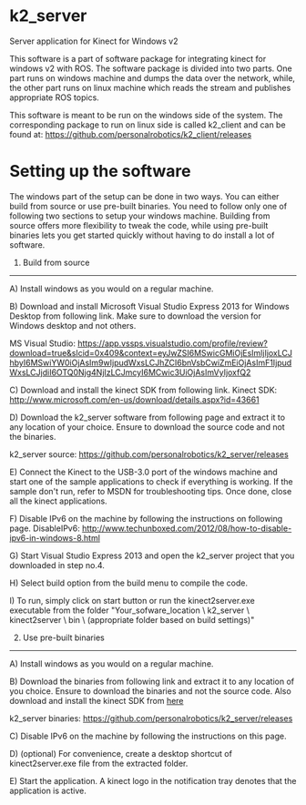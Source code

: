 k2_server
=========
Server application for Kinect for Windows v2

This software is a part of software package for integrating kinect for windows v2 with ROS. The software package is divided into two parts. One part runs on windows machine and dumps the data over the network, while, the other part runs on linux machine which reads the stream and publishes appropriate ROS topics.

This software is meant to be run on the windows side of the system. The corresponding package to run on linux side is called k2_client and can be found at: https://github.com/personalrobotics/k2_client/releases


Setting up the software
=======================

The windows part of the setup can be done in two ways. You can either build from source or use pre-built binaries. You need to follow only one of following two sections to setup your windows machine. Building from source offers more flexibility to tweak the code, while using pre-built binaries lets you get started quickly without having to do install a lot of software.

1) Build from source
---------------------
A) Install windows as you would on a regular machine.

B) Download and install Microsoft Visual Studio Express 2013 for Windows Desktop from following link. Make sure to download the version for Windows desktop and not others.

MS Visual Studio: https://app.vssps.visualstudio.com/profile/review?download=true&slcid=0x409&context=eyJwZSI6MSwicGMiOjEsImljIjoxLCJhbyI6MSwiYW0iOjAsIm9wIjpudWxsLCJhZCI6bnVsbCwiZmEiOjAsImF1IjpudWxsLCJjdiI6OTQ0Njg4NjIzLCJmcyI6MCwic3UiOjAsImVyIjoxfQ2

C) Download and install the kinect SDK from following link.
Kinect SDK: http://www.microsoft.com/en-us/download/details.aspx?id=43661

D) Download the k2_server software from following page and extract it to any location of your choice. Ensure to download the source code and not the binaries.

k2_server source: https://github.com/personalrobotics/k2_server/releases

E) Connect the Kinect to the USB-3.0 port of the windows machine and start one of the sample applications to check if everything is working. If the sample don't run, refer to MSDN for troubleshooting tips. Once done, close all the kinect applications.

F) Disable IPv6 on the machine by following the instructions on following page.
DisableIPv6: http://www.techunboxed.com/2012/08/how-to-disable-ipv6-in-windows-8.html

G) Start Visual Studio Express 2013 and open the k2_server project that you downloaded in step no.4.

H) Select build option from the build menu to compile the code.

I) To run, simply click on start button or run the kinect2server.exe executable from the folder "Your_sofware_location \ k2_server \ kinect2server \ bin \ (appropriate folder based on build settings)"

2) Use pre-built binaries
-------------------------

A) Install windows as you would on a regular machine.

B) Download the binaries from following link and extract it to any location of you choice. Ensure to download the binaries and not the source code. Also download and install the kinect SDK from [here](http://www.microsoft.com/en-us/download/details.aspx?id=43661)

k2_server binaries: https://github.com/personalrobotics/k2_server/releases

C) Disable IPv6 on the machine by following the instructions on this page.

D) (optional) For convenience, create a desktop shortcut of kinect2server.exe file from the extracted folder.

E) Start the application. A kinect logo in the notification tray denotes that the application is active.
